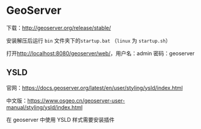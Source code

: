 # GeoServer

下载：<http://geoserver.org/release/stable/>

安装解压后运行 `bin` 文件夹下的`startup.bat` （`linux` 为 `startup.sh`）

打开<http://localhost:8080/geoserver/web/>，用户名：admin 密码：geoserver

## YSLD

官网：<https://docs.geoserver.org/latest/en/user/styling/ysld/index.html>

中文版：<https://www.osgeo.cn/geoserver-user-manual/styling/ysld/index.html>

在 geoserver 中使用 YSLD 样式需要安装插件
